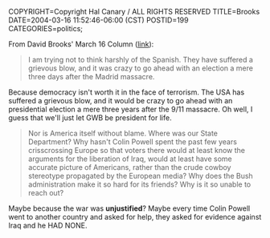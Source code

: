 COPYRIGHT=Copyright Hal Canary / ALL RIGHTS RESERVED
TITLE=Brooks
DATE=2004-03-16 11:52:46-06:00 (CST)
POSTID=199
CATEGORIES=politics;

From David Brooks' March 16 Column ([link](http://www.nytimes.com/2004/03/16/opinion/16BROO.html)):

> I am trying not to think harshly of the Spanish. They have suffered a grievous blow, and it was crazy to go ahead with an election a mere three days after the Madrid massacre.

Because democracy isn't worth it in the face of terrorism. The USA has suffered a grievous blow, and it would be crazy to go ahead with an presidential election a mere three years after the 9/11 massacre. Oh well, I guess that we'll just let GWB be president for life.

> Nor is America itself without blame. Where was our State Department? Why hasn't Colin Powell spent the past few years crisscrossing Europe so that voters there would at least know the arguments for the liberation of Iraq, would at least have some accurate picture of Americans, rather than the crude cowboy stereotype propagated by the European media? Why does the Bush administration make it so hard for its friends? Why is it so unable to reach out?

Maybe because the war was **unjustified**? Maybe every time Colin Powell went to another country and asked for help, they asked for evidence against Iraq and he HAD NONE.
